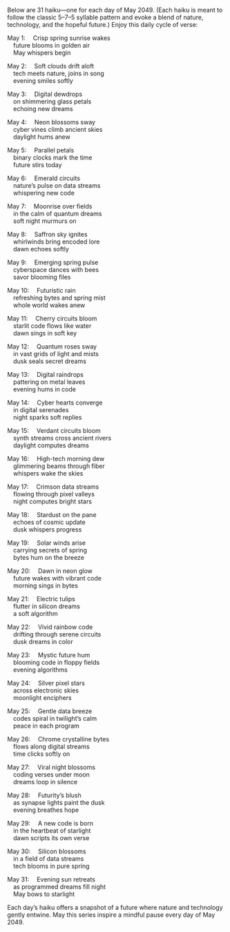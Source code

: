 Below are 31 haiku—one for each day of May 2049. (Each haiku is meant to follow the classic 5–7–5 syllable pattern and evoke a blend of nature, technology, and the hopeful future.) Enjoy this daily cycle of verse:

May 1:
 Crisp spring sunrise wakes  
 future blooms in golden air  
 May whispers begin

May 2:
 Soft clouds drift aloft  
 tech meets nature, joins in song  
 evening smiles softly

May 3:
 Digital dewdrops  
 on shimmering glass petals  
 echoing new dreams

May 4:
 Neon blossoms sway  
 cyber vines climb ancient skies  
 daylight hums anew

May 5:
 Parallel petals  
 binary clocks mark the time  
 future stirs today

May 6:
 Emerald circuits  
 nature’s pulse on data streams  
 whispering new code

May 7:
 Moonrise over fields  
 in the calm of quantum dreams  
 soft night murmurs on

May 8:
 Saffron sky ignites  
 whirlwinds bring encoded lore  
 dawn echoes softly

May 9:
 Emerging spring pulse  
 cyberspace dances with bees  
 savor blooming files

May 10:
 Futuristic rain  
 refreshing bytes and spring mist  
 whole world wakes anew

May 11:
 Cherry circuits bloom  
 starlit code flows like water  
 dawn sings in soft key

May 12:
 Quantum roses sway  
 in vast grids of light and mists  
 dusk seals secret dreams

May 13:
 Digital raindrops  
 pattering on metal leaves  
 evening hums in code

May 14:
 Cyber hearts converge  
 in digital serenades  
 night sparks soft replies

May 15:
 Verdant circuits bloom  
 synth streams cross ancient rivers  
 daylight computes dreams

May 16:
 High-tech morning dew  
 glimmering beams through fiber  
 whispers wake the skies

May 17:
 Crimson data streams  
 flowing through pixel valleys  
 night computes bright stars

May 18:
 Stardust on the pane  
 echoes of cosmic update  
 dusk whispers progress

May 19:
 Solar winds arise  
 carrying secrets of spring  
 bytes hum on the breeze

May 20:
 Dawn in neon glow  
 future wakes with vibrant code  
 morning sings in bytes

May 21:
 Electric tulips  
 flutter in silicon dreams  
 a soft algorithm

May 22:
 Vivid rainbow code  
 drifting through serene circuits  
 dusk dreams in color

May 23:
 Mystic future hum  
 blooming code in floppy fields  
 evening algorithms

May 24:
 Silver pixel stars  
 across electronic skies  
 moonlight enciphers

May 25:
 Gentle data breeze  
 codes spiral in twilight’s calm  
 peace in each program

May 26:
 Chrome crystalline bytes  
 flows along digital streams  
 time clicks softly on

May 27:
 Viral night blossoms  
 coding verses under moon  
 dreams loop in silence

May 28:
 Futurity’s blush  
 as synapse lights paint the dusk  
 evening breathes hope

May 29:
 A new code is born  
 in the heartbeat of starlight  
 dawn scripts its own verse

May 30:
 Silicon blossoms  
 in a field of data streams  
 tech blooms in pure spring

May 31:
 Evening sun retreats  
 as programmed dreams fill night  
 May bows to starlight

Each day’s haiku offers a snapshot of a future where nature and technology gently entwine. May this series inspire a mindful pause every day of May 2049.
